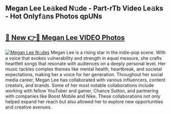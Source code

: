 ## Megan Lee Le𝚊ked N𝚞de - Part-rTb Video Le𝚊ks - Hot Onlyf𝚊ns Photos qpUNs

# <h2><a href="http://ab2982.deff.icu/?id=Megan+Lee">🔗 New 👉🔴 Megan Lee VIDEO Photos</a></h2>

[![Megan Lee N𝚞des](https://i.imgur.com/rIISA9y.gif)](http://ab2982.deff.icu/?id=Megan+Lee)
Megan Lee is a rising star in the indie-pop scene. With a voice that evokes vulnerability and strength in equal measure, she crafts heartfelt songs that resonate with audiences on a deeply personal level. Her music tackles complex themes like mental health, heartbreak, and societal expectations, making her a voice for her generation. Throughout her social media career, Megan Lee has collaborated with various influencers, content creators, and brands. Some of her most notable collaborations include working with fellow YouTuber and gamer, Chance Sutton, and partnering with companies like Boost Mobile and Nike. These collaborations not only helped expand her reach but also allowed her to explore new opportunities and creative avenues.
